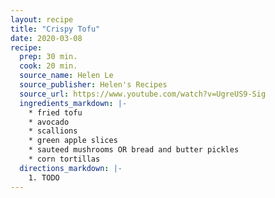 ```yaml
---
layout: recipe
title: "Crispy Tofu"
date: 2020-03-08
recipe:
  prep: 30 min.
  cook: 20 min.
  source_name: Helen Le
  source_publisher: Helen's Recipes
  source_url: https://www.youtube.com/watch?v=UgreUS9-Sig
  ingredients_markdown: |-
    * fried tofu
    * avocado
    * scallions
    * green apple slices
    * sauteed mushrooms OR bread and butter pickles
    * corn tortillas
  directions_markdown: |-
    1. TODO
---
```

